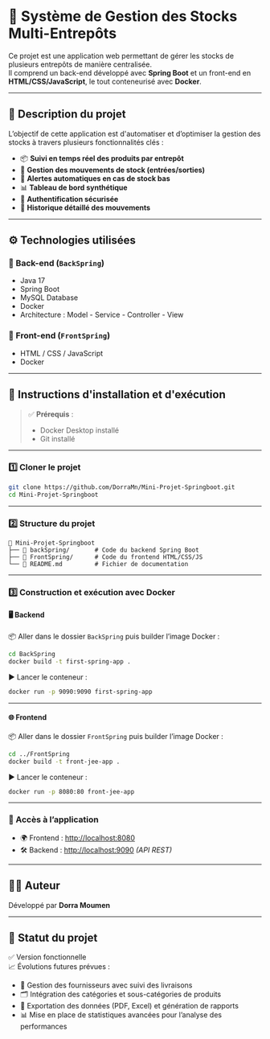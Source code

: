 
# 🏬 Système de Gestion des Stocks Multi-Entrepôts

Ce projet est une application web permettant de gérer les stocks de plusieurs entrepôts de manière centralisée.  
Il comprend un back-end développé avec **Spring Boot** et un front-end en **HTML/CSS/JavaScript**, le tout conteneurisé avec **Docker**.

---

## 🧾 Description du projet

L’objectif de cette application est d'automatiser et d’optimiser la gestion des stocks à travers plusieurs fonctionnalités clés :

- 📦 **Suivi en temps réel des produits par entrepôt**
- 🔄 **Gestion des mouvements de stock (entrées/sorties)**
- 🚨 **Alertes automatiques en cas de stock bas**
- 📊 **Tableau de bord synthétique**
- 🔐 **Authentification sécurisée**
- 📜 **Historique détaillé des mouvements**

---

## ⚙️ Technologies utilisées

### 🔧 Back-end (`BackSpring`)
-  Java 17  
-  Spring Boot  
-  MySQL Database  
-  Docker  
-  Architecture : Model - Service - Controller - View  

### 🎨 Front-end (`FrontSpring`)
- HTML / CSS / JavaScript  
- Docker

---

## 🚀 Instructions d'installation et d'exécution

> ✅ **Prérequis** :  
> -  Docker Desktop installé  
> -  Git installé

---

### 1️⃣ Cloner le projet

```bash
git clone https://github.com/DorraMn/Mini-Projet-Springboot.git
cd Mini-Projet-Springboot
```

---

### 2️⃣ Structure du projet

```
📁 Mini-Projet-Springboot
├── 📂 backSpring/       # Code du backend Spring Boot
├── 📂 FrontSpring/      # Code du frontend HTML/CSS/JS
└── 📄 README.md         # Fichier de documentation
```

---

### 3️⃣ Construction et exécution avec Docker

#### 🖥️ Backend

📦 Aller dans le dossier `BackSpring` puis builder l’image Docker :

```bash
cd BackSpring
docker build -t first-spring-app .
```

▶️ Lancer le conteneur :

```bash
docker run -p 9090:9090 first-spring-app
```

---

#### 🌐 Frontend

📦 Aller dans le dossier `FrontSpring` puis builder l’image Docker :

```bash
cd ../FrontSpring
docker build -t front-jee-app .
```

▶️ Lancer le conteneur :

```bash
docker run -p 8080:80 front-jee-app
```

---

### 🔗 Accès à l’application

- 🌍 Frontend : [http://localhost:8080](http://localhost:8080)  
- 🛠️ Backend : [http://localhost:9090](http://localhost:9090) *(API REST)*

---


## 👩‍💻 Auteur

Développé par **Dorra Moumen**  


---

## 📌 Statut du projet

✅ Version fonctionnelle  
📈 Évolutions futures prévues :
- 🧾 Gestion des fournisseurs avec suivi des livraisons  
- 🗂️ Intégration des catégories et sous-catégories de produits  
- 📄 Exportation des données (PDF, Excel) et génération de rapports  
- 📊 Mise en place de statistiques avancées pour l’analyse des performances  


